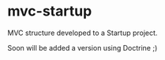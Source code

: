 # mvc-startup
MVC structure developed to a Startup project.

Soon will be added a version using Doctrine ;)

